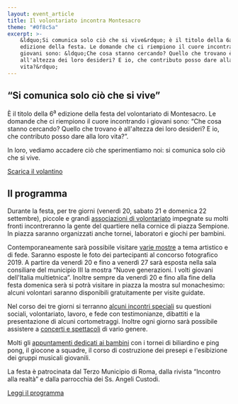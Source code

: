 ```yaml
---
layout: event_article
title: Il volontariato incontra Montesacro
theme: "#0f8c5a"
excerpt: >-
    &ldquo;Si comunica solo ciò che si vive&rdquo; è il titolo della 6a
    edizione della festa. Le domande che ci riempiono il cuore incontrando i
    giovani sono: &ldquo;Che cosa stanno cercando? Quello che trovano è
    all'altezza dei loro desideri? E io, che contributo posso dare alla loro
    vita?&rdquo;
---
```

## &ldquo;Si comunica solo ciò che si vive&rdquo;

È il titolo della 6<sup>a</sup> edizione della festa del volontariato di Montesacro. Le domande che ci riempiono il cuore incontrando i giovani sono: &ldquo;Che cosa stanno cercando? Quello che trovano è all'altezza dei loro desideri? E io, che contributo posso dare alla loro vita?&rdquo;.

In loro, vediamo accadere ciò che sperimentiamo noi: si comunica solo ciò che si vive.

<nav class="inline-navbar">
    <a download href="volontariato_montesacro_2019.pdf">Scarica il volantino</a>
</nav>

## Il programma

Durante la festa, per tre giorni (venerdì 20, sabato 21 e domenica 22 settembre), piccole e grandi [associazioni di volontariato](#le-associazioni) impegnate su molti fronti incontreranno la gente del quartiere nella cornice di piazza Sempione. In piazza saranno organizzati anche tornei, laboratori e giochi per bambini.

Contemporaneamente sarà possibile visitare [varie mostre](mostre) a tema artistico e di fede. Saranno esposte le foto dei partecipanti al concorso fotografico 2019. A partire da venerdì 20 e fino a venerdì 27 sarà esposta nella sala consiliare del municipio III la mostra &ldquo;Nuove generazioni. I volti giovani dell'Italia multietnica&rdquo;. Inoltre sempre da venerdì 20 e fino alla fine della festa domenica serà si potrà visitare in piazza la mostra sul monachesimo: alcuni volontari saranno disponibili gratuitamente per visite guidate.

Nel corso dei tre giorni si terranno [alcuni incontri speciali](incontri) su questioni sociali, volontariato, lavoro, e fede con testimonianze, dibattiti e la presentazione di alcuni cortometraggi. Inoltre ogni giorno sarà possibile assistere a [concerti e spettacoli](spettacoli) di vario genere.

Molti gli [appuntamenti dedicati ai bambini](giochi) con i tornei di biliardino e ping pong, il giocone a squadre, il corso di costruzione dei presepi e l'esibizione dei gruppi musicali giovanili.

La festa è patrocinata dal Terzo Municipio di Roma, dalla rivista &ldquo;Incontro alla realtà&rdquo; e dalla parrocchia dei Ss.&nbsp;Angeli Custodi.

<nav class="inline-navbar">
    <a href="programma">Leggi il programma</a>
</nav>
<!--
## Le associazioni

Di seguito l'elenco delle associazioni partecipanti che sarà possibile incontrare in piazza:

  - [Associazione &ldquo;Grazie al Cielo&rdquo;](/chi-siamo) -- solidarietà tra famiglie, studenti fuori sede e giovani lavoratori; collaborazione alla redazione di &ldquo;Incontro alla realtà&rdquo;.
  - Altre associazioni...
-->
